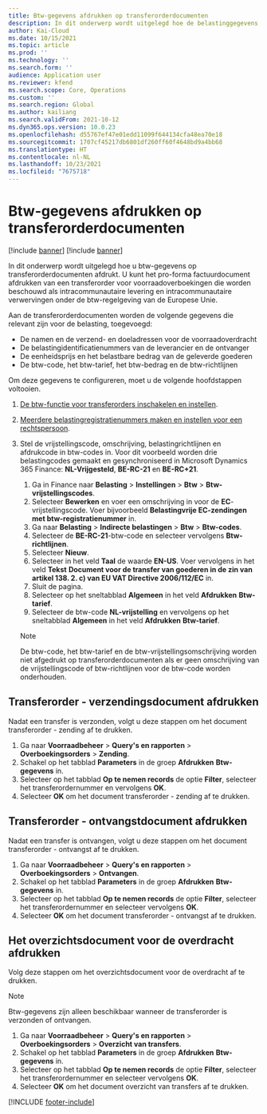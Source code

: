 ```yaml
---
title: Btw-gegevens afdrukken op transferorderdocumenten
description: In dit onderwerp wordt uitgelegd hoe de belastinggegevens die worden bepaald door de btw-berekeningsservice, kunnen worden afgedrukt op transferorderdocumenten.
author: Kai-Cloud
ms.date: 10/15/2021
ms.topic: article
ms.prod: ''
ms.technology: ''
ms.search.form: ''
audience: Application user
ms.reviewer: kfend
ms.search.scope: Core, Operations
ms.custom: ''
ms.search.region: Global
ms.author: kailiang
ms.search.validFrom: 2021-10-12
ms.dyn365.ops.version: 10.0.23
ms.openlocfilehash: d55767ef47e01edd11099f644134cfa48ea70e18
ms.sourcegitcommit: 1707cf45217db6801df260ff60f4648bd9a4bb68
ms.translationtype: HT
ms.contentlocale: nl-NL
ms.lasthandoff: 10/23/2021
ms.locfileid: "7675718"
---
```

# <a name="print-tax-information-on-transfer-order-documents"></a>Btw-gegevens afdrukken op transferorderdocumenten

[!include [banner](../../includes/banner.md)]
[!include [banner](../../includes/preview-banner.md)]

In dit onderwerp wordt uitgelegd hoe u btw-gegevens op transferorderdocumenten afdrukt. U kunt het pro-forma factuurdocument afdrukken van een transferorder voor voorraadoverboekingen die worden beschouwd als intracommunautaire levering en intracommunautaire verwervingen onder de btw-regelgeving van de Europese Unie. 

Aan de transferorderdocumenten worden de volgende gegevens die relevant zijn voor de belasting, toegevoegd:

- De namen en de verzend- en doeladressen voor de voorraadoverdracht
- De belastingidentificatienummers van de leverancier en de ontvanger
- De eenheidsprijs en het belastbare bedrag van de geleverde goederen
- De btw-code, het btw-tarief, het btw-bedrag en de btw-richtlijnen

Om deze gegevens te configureren, moet u de volgende hoofdstappen voltooien.

1. [De btw-functie voor transferorders inschakelen en instellen](tasks/Tax-feature-support-for-transfer-order.md).
2. [Meerdere belastingregistratienummers maken en instellen voor een rechtspersoon](emea-multiple-vat-registration-numbers.md).
3. Stel de vrijstellingscode, omschrijving, belastingrichtlijnen en afdrukcode in btw-codes in. Voor dit voorbeeld worden drie belastingcodes gemaakt en gesynchroniseerd in Microsoft Dynamics 365 Finance: **NL-Vrijgesteld**, **BE-RC-21** en **BE-RC+21**.

    1. Ga in Finance naar **Belasting** \> **Instellingen** \> **Btw** \> **Btw-vrijstellingscodes**.
    2. Selecteer **Bewerken** en voer een omschrijving in voor de **EC**-vrijstellingscode. Voer bijvoorbeeld **Belastingvrije EC-zendingen met btw-registratienummer** in.
    3. Ga naar **Belasting** \> **Indirecte belastingen** \> **Btw** \> **Btw-codes**.
    4. Selecteer de **BE-RC-21**-btw-code en selecteer vervolgens **Btw-richtlijnen**.
    5. Selecteer **Nieuw**.
    6. Selecteer in het veld **Taal** de waarde **EN-US**. Voer vervolgens in het veld **Tekst** **Document voor de transfer van goederen in de zin van artikel 138. 2. c) van EU VAT Directive 2006/112/EC** in.
    7. Sluit de pagina.
    8. Selecteer op het sneltabblad **Algemeen** in het veld **Afdrukken** **Btw-tarief**.
    8. Selecteer de btw-code **NL-vrijstelling** en vervolgens op het sneltabblad **Algemeen** in het veld **Afdrukken** **Btw-tarief**.

    > [!NOTE] 
    > De btw-code, het btw-tarief en de btw-vrijstellingsomschrijving worden niet afgedrukt op transferorderdocumenten als er geen omschrijving van de vrijstellingscode of btw-richtlijnen voor de btw-code worden onderhouden.

## <a name="print-the-transfer-order---shipment-document"></a>Transferorder - verzendingsdocument afdrukken

Nadat een transfer is verzonden, volgt u deze stappen om het document transferorder - zending af te drukken.

1. Ga naar **Voorraadbeheer** \> **Query's en rapporten** \> **Overboekingsorders** \> **Zending**.
2. Schakel op het tabblad **Parameters** in de groep **Afdrukken** **Btw-gegevens** in.
3. Selecteer op het tabblad **Op te nemen records** de optie **Filter**, selecteer het transferordernummer en vervolgens **OK**.
4. Selecteer **OK** om het document transferorder - zending af te drukken.

## <a name="print-the-transfer-order---receipt-document"></a>Transferorder - ontvangstdocument afdrukken

Nadat een transfer is ontvangen, volgt u deze stappen om het document transferorder - ontvangst af te drukken.

1. Ga naar **Voorraadbeheer** \> **Query's en rapporten** \> **Overboekingsorders** \> **Ontvangen**.
2. Schakel op het tabblad **Parameters** in de groep **Afdrukken** **Btw-gegevens** in.
3. Selecteer op het tabblad **Op te nemen records** de optie **Filter**, selecteer het transferordernummer en selecteer vervolgens **OK**.
4. Selecteer **OK** om het document transferorder - ontvangst af te drukken.

## <a name="print-the-transfer-overview-document"></a>Het overzichtsdocument voor de overdracht afdrukken

Volg deze stappen om het overzichtsdocument voor de overdracht af te drukken.

> [!NOTE]
> Btw-gegevens zijn alleen beschikbaar wanneer de transferorder is verzonden of ontvangen.

1. Ga naar **Voorraadbeheer** \> **Query's en rapporten** \> **Overboekingsorders** \> **Overzicht van transfers**.
2. Schakel op het tabblad **Parameters** in de groep **Afdrukken** **Btw-gegevens** in.
3. Selecteer op het tabblad **Op te nemen records** de optie **Filter**, selecteer het transferordernummer en selecteer vervolgens **OK**.
4. Selecteer **OK** om het document overzicht van transfers af te drukken.

[!INCLUDE [footer-include](../../includes/footer-banner.md)]
